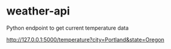 # weather-api
Python endpoint to get current temperature data

http://127.0.0.1:5000/temperature?city=Portland&state=Oregon
